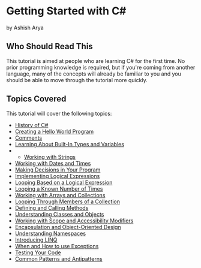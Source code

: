 # Getting Started with C# 
by Ashish Arya

## Who Should Read This

This tutorial is aimed at people who are learning C# for the first time. No prior programming knowledge is required, but if you're coming from another language, many of the concepts will already be familiar to you and you should be able to move through the tutorial more quickly.

## Topics Covered

This tutorial will cover the following topics:
- [History of C#](Background.md)
- [Creating a Hello World Program](HelloWorld.md)
- [Comments](Comments.md)
- [Learning About Built-In Types and Variables](types-variables.md)
- - [Working with Strings](strings.md)
- [Working with Dates and Times](datetimes.md)
- [Making Decisions in Your Program](making-decisions.md)
- [Implementing Logical Expressions](logical-expressions.md)
- [Looping Based on a Logical Expression](looping-logical-expression.md)
- [Looping a Known Number of Times](for-loops.md)
- [Working with Arrays and Collections](arrays-collections.md)
- [Looping Through Members of a Collection](looping-collections.md)
- [Defining and Calling Methods](methods.md)
- [Understanding Classes and Objects](classes-objects.md)
- [Working with Scope and Accessibility Modifiers](scope-accessibility.md)
- [Encapsulation and Object-Oriented Design](encapsulation-oop.md)
- [Understanding Namespaces](namespaces.md)
- [Introducing LINQ](linq.md)
- [When and How to use Exceptions](exceptions.md)
- [Testing Your Code](testing.md)
- [Common Patterns and Antipatterns](patterns-antipatterns.md)

<!-- [Installing .NET and Tools](writing-your-first.md) -->
<!-- [Types and Variables w/Console.ReadLine](types-variables-user-input.md) -->
<!-- [Troubleshooting](troubleshooting.md) --> 

